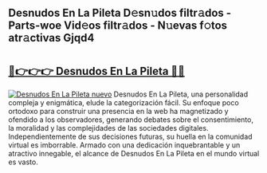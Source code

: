 ## Desnudos En La Pileta D𝚎sn𝚞dos filtr𝚊dos - Parts-woe Vid𝚎os filtr𝚊dos - N𝚞evas f𝚘tos atr𝚊ctivas Gjqd4

# <h2><a href="http://mb37wt.tromn.icu/?c=Desnudos+En+La+Pileta">🔗👉👉👉 Desnudos En La Pileta 🔗🔗</a></h2>

[![Desnudos En La Pileta nuevo](https://i.imgur.com/pEAQMta.gif)](http://mb37wt.tromn.icu/?c=Desnudos+En+La+Pileta)
Desnudos En La Pileta, una personalidad compleja y enigmática, elude la categorización fácil. Su enfoque poco ortodoxo para construir una presencia en la web ha magnetizado y ofendido a los observadores, generando debates sobre el consentimiento, la moralidad y las complejidades de las sociedades digitales. Independientemente de sus decisiones futuras, su huella en la comunidad virtual es imborrable. Armado con una dedicación inquebrantable y un atractivo innegable, el alcance de Desnudos En La Pileta en el mundo virtual es vasto.
